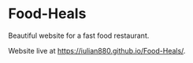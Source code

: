 # Food-Heals
Beautiful website for a fast food restaurant.

Website live at https://iulian880.github.io/Food-Heals/.
